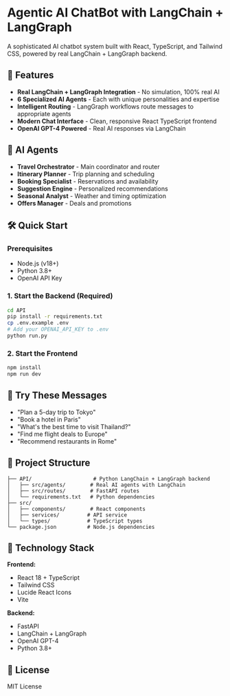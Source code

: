 # Agentic AI ChatBot with LangChain + LangGraph

A sophisticated AI chatbot system built with React, TypeScript, and Tailwind CSS, powered by real LangChain + LangGraph backend.

## 🚀 Features

- **Real LangChain + LangGraph Integration** - No simulation, 100% real AI
- **6 Specialized AI Agents** - Each with unique personalities and expertise
- **Intelligent Routing** - LangGraph workflows route messages to appropriate agents
- **Modern Chat Interface** - Clean, responsive React TypeScript frontend
- **OpenAI GPT-4 Powered** - Real AI responses via LangChain

## 🤖 AI Agents

- **Travel Orchestrator** - Main coordinator and router
- **Itinerary Planner** - Trip planning and scheduling
- **Booking Specialist** - Reservations and availability
- **Suggestion Engine** - Personalized recommendations
- **Seasonal Analyst** - Weather and timing optimization
- **Offers Manager** - Deals and promotions

## 🛠️ Quick Start

### Prerequisites
- Node.js (v18+)
- Python 3.8+
- OpenAI API Key

### 1. Start the Backend (Required)
```bash
cd API
pip install -r requirements.txt
cp .env.example .env
# Add your OPENAI_API_KEY to .env
python run.py
```

### 2. Start the Frontend
```bash
npm install
npm run dev
```

## 🎯 Try These Messages

- "Plan a 5-day trip to Tokyo"
- "Book a hotel in Paris"
- "What's the best time to visit Thailand?"
- "Find me flight deals to Europe"
- "Recommend restaurants in Rome"

## 📁 Project Structure

```
├── API/                    # Python LangChain + LangGraph backend
│   ├── src/agents/        # Real AI agents with LangChain
│   ├── src/routes/        # FastAPI routes
│   └── requirements.txt   # Python dependencies
├── src/
│   ├── components/        # React components
│   ├── services/         # API service
│   └── types/            # TypeScript types
└── package.json          # Node.js dependencies
```

## 🔧 Technology Stack

**Frontend:**
- React 18 + TypeScript
- Tailwind CSS
- Lucide React Icons
- Vite

**Backend:**
- FastAPI
- LangChain + LangGraph
- OpenAI GPT-4
- Python 3.8+

## 📝 License

MIT License